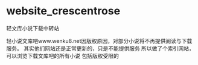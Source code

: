# website_crescentrose
轻文库小说下载中转站

轻小说文库吧www.wenku8.net因版权原因，对部分小说将不再提供阅读与下载服务。
其实他们网站还是正常更新的，只是不能提供服务
所以做了个索引网站，可以浏览下载文库吧的所有小说
包括版权受限的
